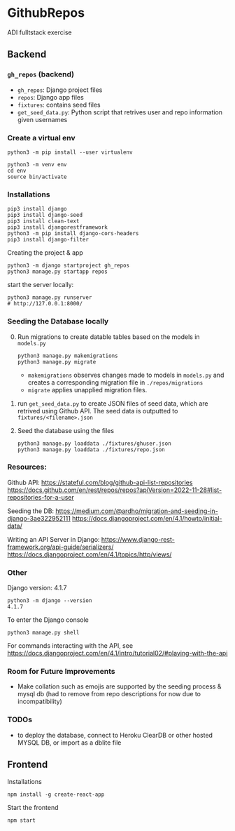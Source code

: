 # GithubRepos
ADI fulltstack exercise
## Backend 
### `gh_repos` (backend)
- `gh_repos`: Django project files 
- `repos`: Django app files 
- `fixtures`: contains seed files 
- `get_seed_data.py`: Python script that retrives user and repo information given usernames

### Create a virtual env 
```
python3 -m pip install --user virtualenv

python3 -m venv env
cd env
source bin/activate
```

### Installations
```
pip3 install django
pip3 install django-seed
pip3 install clean-text
pip3 install djangorestframework
python3 -m pip install django-cors-headers
pip3 install django-filter
```

Creating the project & app 
```
python3 -m django startproject gh_repos
python3 manage.py startapp repos
```

start the server locally: 
```
python3 manage.py runserver
# http://127.0.0.1:8000/
```

### Seeding the Database locally 
0. Run migrations to create datable tables based on the models in `models.py`
    ```
    python3 manage.py makemigrations
    python3 manage.py migrate
    ```
    - `makemigrations` observes changes made to models in `models.py` and creates a corresponding migration file in `./repos/migrations`
    - `migrate` applies unapplied migration files. 

1. run `get_seed_data.py` to create JSON files of seed data, which are retrived using Github API. 
    The seed data is outputted to `fixtures/<filename>.json`

2. Seed the database using the files
    ```
    python3 manage.py loaddata ./fixtures/ghuser.json
    python3 manage.py loaddata ./fixtures/repo.json
    ```

### Resources: 
Github API: 
https://stateful.com/blog/github-api-list-repositories
https://docs.github.com/en/rest/repos/repos?apiVersion=2022-11-28#list-repositories-for-a-user

Seeding the DB: 
https://medium.com/@ardho/migration-and-seeding-in-django-3ae322952111
https://docs.djangoproject.com/en/4.1/howto/initial-data/

Writing an API Server in Django: 
https://www.django-rest-framework.org/api-guide/serializers/
https://docs.djangoproject.com/en/4.1/topics/http/views/


### Other 
Django version: 4.1.7 
```
python3 -m django --version
4.1.7
```

To enter the Django console 
```
python3 manage.py shell
```
For commands interacting with the API, see https://docs.djangoproject.com/en/4.1/intro/tutorial02/#playing-with-the-api


### Room for Future Improvements
- Make collation such as emojis are supported by the seeding process & mysql db (had to remove from repo descriptions for now due to incompatibility)

### TODOs
- to deploy the database, connect to Heroku ClearDB or other hosted MYSQL DB, or import as a dblite file 

## Frontend 
Installations
```
npm install -g create-react-app
```

Start the frontend 
```
npm start
```